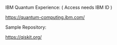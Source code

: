 IBM Quantum Experience: ( Access needs IBM ID )

https://quantum-computing.ibm.com/

Sample Repository:

https://qiskit.org/
